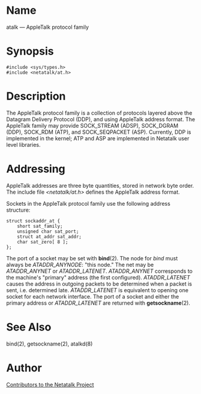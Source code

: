 # Name

atalk — AppleTalk protocol family

# Synopsis

    #include <sys/types.h>
    #include <netatalk/at.h>

# Description

The AppleTalk protocol family is a collection of protocols layered above
the Datagram Delivery Protocol (DDP), and using AppleTalk address
format. The AppleTalk family may provide SOCK_STREAM (ADSP), SOCK_DGRAM
(DDP), SOCK_RDM (ATP), and SOCK_SEQPACKET (ASP). Currently, DDP is
implemented in the kernel; ATP and ASP are implemented in Netatalk
user level libraries.

# Addressing

AppleTalk addresses are three byte quantities, stored in network byte
order. The include file *<netatalk/at.h>* defines the AppleTalk
address format.

Sockets in the AppleTalk protocol family use the following address
structure:

    struct sockaddr_at {
        short sat_family;
        unsigned char sat_port;
        struct at_addr sat_addr;
        char sat_zero[ 8 ];
    };

The port of a socket may be set with **bind**(2). The node for *bind* must
always be *ATADDR_ANYNODE*: "this node." The net may be
*ATADDR_ANYNET* or *ATADDR_LATENET*. *ATADDR_ANYNET* corresponds to the
machine's "primary" address (the first configured). *ATADDR_LATENET*
causes the address in outgoing packets to be determined when a packet is
sent, i.e. determined late. *ATADDR_LATENET* is equivalent to opening
one socket for each network interface. The port of a socket and either
the primary address or *ATADDR_LATENET* are returned with
**getsockname**(2).

# See Also

bind(2), getsockname(2), atalkd(8)

# Author

[Contributors to the Netatalk Project](https://netatalk.io/contributors)
